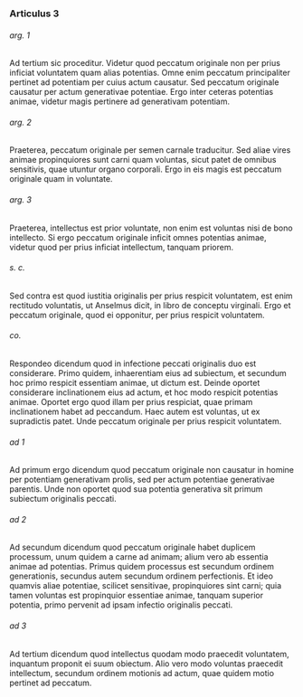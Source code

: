 ### Articulus 3

###### arg. 1
Ad tertium sic proceditur. Videtur quod peccatum originale non per prius inficiat voluntatem quam alias potentias. Omne enim peccatum principaliter pertinet ad potentiam per cuius actum causatur. Sed peccatum originale causatur per actum generativae potentiae. Ergo inter ceteras potentias animae, videtur magis pertinere ad generativam potentiam.

###### arg. 2
Praeterea, peccatum originale per semen carnale traducitur. Sed aliae vires animae propinquiores sunt carni quam voluntas, sicut patet de omnibus sensitivis, quae utuntur organo corporali. Ergo in eis magis est peccatum originale quam in voluntate.

###### arg. 3
Praeterea, intellectus est prior voluntate, non enim est voluntas nisi de bono intellecto. Si ergo peccatum originale inficit omnes potentias animae, videtur quod per prius inficiat intellectum, tanquam priorem.

###### s. c.
Sed contra est quod iustitia originalis per prius respicit voluntatem, est enim rectitudo voluntatis, ut Anselmus dicit, in libro de conceptu virginali. Ergo et peccatum originale, quod ei opponitur, per prius respicit voluntatem.

###### co.
Respondeo dicendum quod in infectione peccati originalis duo est considerare. Primo quidem, inhaerentiam eius ad subiectum, et secundum hoc primo respicit essentiam animae, ut dictum est. Deinde oportet considerare inclinationem eius ad actum, et hoc modo respicit potentias animae. Oportet ergo quod illam per prius respiciat, quae primam inclinationem habet ad peccandum. Haec autem est voluntas, ut ex supradictis patet. Unde peccatum originale per prius respicit voluntatem.

###### ad 1
Ad primum ergo dicendum quod peccatum originale non causatur in homine per potentiam generativam prolis, sed per actum potentiae generativae parentis. Unde non oportet quod sua potentia generativa sit primum subiectum originalis peccati.

###### ad 2
Ad secundum dicendum quod peccatum originale habet duplicem processum, unum quidem a carne ad animam; alium vero ab essentia animae ad potentias. Primus quidem processus est secundum ordinem generationis, secundus autem secundum ordinem perfectionis. Et ideo quamvis aliae potentiae, scilicet sensitivae, propinquiores sint carni; quia tamen voluntas est propinquior essentiae animae, tanquam superior potentia, primo pervenit ad ipsam infectio originalis peccati.

###### ad 3
Ad tertium dicendum quod intellectus quodam modo praecedit voluntatem, inquantum proponit ei suum obiectum. Alio vero modo voluntas praecedit intellectum, secundum ordinem motionis ad actum, quae quidem motio pertinet ad peccatum.

